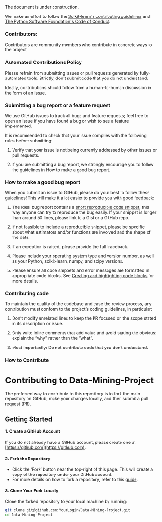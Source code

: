 The document is under construction.

We make an effort to follow the [Scikit-learn's contributing guidelines](https://scikit-learn.org/stable/developers/contributing.html) and [The Python Software Foundation's Code of Conduct](https://www.python.org/psf/codeofconduct/).

### Contributors:

Contributors are community members who contribute in concrete ways to the project.

### Automated Contributions Policy
Please refrain from submitting issues or pull requests generated by fully-automated tools. Strictly, don't submit code that you do not understand.

Ideally, contributions should follow from a human-to-human discussion in the form of an issue.

### Submitting a bug report or a feature request
We use GitHub issues to track all bugs and feature requests; feel free to open an issue if you have found a bug or wish to see a feature implemented.

It is recommended to check that your issue complies with the following rules before submitting:

1. Verify that your issue is not being currently addressed by other issues or pull requests.

2. If you are submitting a bug report, we strongly encourage you to follow the guidelines in How to make a good bug report.

### How to make a good bug report
When you submit an issue to GitHub, please do your best to follow these guidelines! This will make it a lot easier to provide you with good feedback:

1. The ideal bug report contains a [short reproducible code snippet](https://scikit-learn.org/stable/developers/minimal_reproducer.html#minimal-reproducer), this way anyone can try to reproduce the bug easily. If your snippet is longer than around 50 lines, please link to a Gist or a GitHub repo.

2. If not feasible to include a reproducible snippet, please be specific about what estimators and/or functions are involved and the shape of the data.

3. If an exception is raised, please provide the full traceback.

4. Please include your operating system type and version number, as well as your Python, scikit-learn, numpy, and scipy versions.

5. Please ensure all code snippets and error messages are formatted in appropriate code blocks. See [Creating and highlighting code blocks](https://docs.github.com/en/get-started/writing-on-github/working-with-advanced-formatting/creating-and-highlighting-code-blocks) for more details.

### Contributing code

To maintain the quality of the codebase and ease the review process, any contribution must conform to the project’s coding guidelines, in particular:

1. Don’t modify unrelated lines to keep the PR focused on the scope stated in its description or issue.

2. Only write inline comments that add value and avoid stating the obvious: explain the “why” rather than the “what”.

3. Most importantly: Do not contribute code that you don’t understand.

### How to Contribute
# Contributing to Data-Mining-Project

The preferred way to contribute to this repository is to fork the main repository on GitHub, make your changes locally, and then submit a pull request (PR).

## Getting Started

#### 1. Create a GitHub Account
If you do not already have a GitHub account, please create one at [https://github.com](https://github.com).

#### 2. Fork the Repository
- Click the ‘Fork’ button near the top-right of this page. This will create a copy of the repository under your GitHub account.
- For more details on how to fork a repository, refer to this [guide](https://docs.github.com/en/github/collaborating-with-issues-and-pull-requests/fork-a-repository).

#### 3. Clone Your Fork Locally
Clone the forked repository to your local machine by running:

```bash
git clone git@github.com:YourLogin/Data-Mining-Project.git
cd Data-Mining-Project
```
